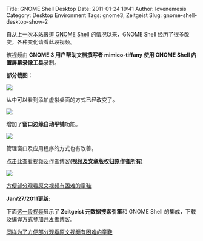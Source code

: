 Title: GNOME Shell Desktop
Date: 2011-01-24 19:41
Author: lovenemesis
Category: Desktop Environment
Tags: gnome3, Zeitgeist
Slug: gnome-shell-desktop-show-2

自从[上一次本站报道 GNOME
Shell](http://linuxtoy.org/archives/gnome-shell-preview-2nd.html)
的情况以来，GNOME Shell 经历了很多改变，各种变化请看此段视频。

该视频由 **GNOME 3 用户帮助文档撰写者 mimico-tiffany 使用 GNOME Shell
内置屏幕录像工具**录制。

**部分截图：**

[![](http://linuxtoy.org/img/2011/01/shot0002s.png)](http://linuxtoy.org/img/2011/01/shot0002s.png)

从中可以看到添加虚拟桌面的方式已经改变了。

[![](http://linuxtoy.org/img/2011/01/shot0003s.png)](http://linuxtoy.org/img/2011/01/shot0003s.png)

增加了**窗口边缘自动平铺**功能。

[![](http://linuxtoy.org/img/2011/01/shot0006s.png)](http://linuxtoy.org/img/2011/01/shot0006s.png)

管理窗口及应用程序的方式也有改善。

[点击此查看视频及作者博客(**视频及文章版权归原作者所有**)](http://mimico-tiffany.tumblr.com/post/2906961882)

[![](http://linuxtoy.org/img/2011/01/screenshot-1024x576.png)](http://linuxtoy.org/img/2011/01/gnome-shell-zeitgeist.png)

[方便部分观看原文视频有困难的童鞋](http://v.youku.com/v_show/id_XMjM5MzIyMzUy.html)

**Jan/27/2011更新:**

下面[这一段视频](http://www.webupd8.org/2011/01/zeitgeist-for-gnome-shell-goes-public.html)展示了
**Zeitgeist 元数据搜索引擎**和 GNOME Shell
的集成，下载及编译方式参加[开发者博客](http://seilo.geekyogre.com/2011/01/first-public-gnome-shell-zeitgeist-efforts/)。

[同样为了方便部分观看原文视频有困难的童鞋](http://v.youku.com/v_show/id_XMjM5Nzc5NzA0.html)
